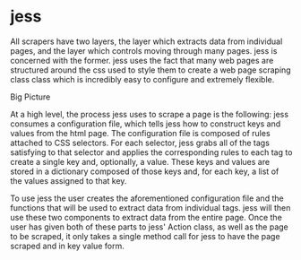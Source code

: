 # jess

All scrapers have two layers, the layer which extracts data from individual
pages, and the layer which controls moving through many pages. jess is concerned
with the former. jess uses the fact that many web pages are structured around the css 
used to style them to create a web page scraping class class which is incredibly easy 
to configure and extremely flexible.

Big Picture

At a high level, the process jess uses to scrape a page is the following:
jess consumes a configuration file, which tells jess how to construct keys and values
from the html page. The configuration file is composed of rules attached to CSS selectors.
For each selector, jess grabs all of the tags satisfying to that selector and applies 
the corresponding rules to each tag to create a single key and, optionally, a value. 
These keys and values are stored in a dictionary composed of those keys and, for each key, 
a list of the values assigned to that key.

To use jess the user creates the aforementioned configuration file and
the functions that will be used to extract data from individual tags. jess will
then use these two components to extract data from the entire page. Once the user has given 
both of these parts to jess' Action class, as well as the page to be scraped, it only takes a 
single method call for jess to have the page scraped and in key value form.

